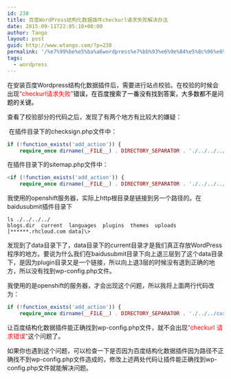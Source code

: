 ```yaml
---
id: 238
title: 百度WordPress结构化数据插件checkurl请求失败解决办法
date: 2015-09-11T22:05:18+00:00
author: Tango
layout: post
guid: http://www.wtango.com/?p=238
permalink: '/%e7%99%be%e5%ba%a6wordpress%e7%bb%93%e6%9e%84%e5%8c%96%e6%95%b0%e6%8d%ae%e6%8f%92%e4%bb%b6checkurl%e8%af%b7%e6%b1%82%e5%a4%b1%e8%b4%a5%e8%a7%a3%e5%86%b3%e5%8a%9e%e6%b3%95/'
tags:
  - wordpress
---
```


在安装百度Wordpress结构化数据插件后，需要进行站点校验。在校验的时候会出现<span style="color: #ff0000;">“checkurl请求失败”<span style="color: #000000;">错误，在百度搜索了一番没有找到答案，大多数都不是问题的关键。</span></span>

查看了校验部分的代码之后，发现了有两个地方有比较大的嫌疑：

<!--more--> 在插件目录下的checksign.php文件中：

```php
if (!function_exists('add_action')) {
    require_once dirname(__FILE__) . DIRECTORY_SEPARATOR . './../../../wp-config.php';
```

在插件目录下的sitemap.php文件中：

```php
<if (!function_exists('add_action')) {
    require_once dirname(__FILE__) . DIRECTORY_SEPARATOR . './../../../wp-config.php';
```

我使用的openshift服务器，实际上http根目录是链接到另一个路径的。在baidusubmit插件目录下

```
ls ./../../../
blogs.dir  current  languages  plugins	themes	uploads
[******.rhcloud.com data]\> 
```

发现到了data目录下了，data目录下的current目录才是我们真正存放WordPress程序的地方。要说为什么我们在baidusubmit目录下向上退三层到了这个data目录下，是因为plugin目录又是一个链接，所以向上退3层的时候没有退到正确的地方，所以没有找到wp-config.php文件。

我使用的是openshift的服务器，才会出现这个问题，所以我将上面两行代码改为：

```php
if (!function_exists('add_action')) {
    require_once dirname(__FILE__) . DIRECTORY_SEPARATOR . './../../current/wp-config.php';
```

让百度结构化数据插件能正确找到wp-config.php文件，就不会出现<span style="color: #ff0000;">&#8220;checkurl 请求错误&#8221;</span>这个问题了。

如果你也遇到这个问题，可以检查一下是否因为百度结构化数据插件因为路径不正确找不到wp-config.php文件造成的，修改上述两处代码让插件能正确找到wp-config.php文件就能解决问题。